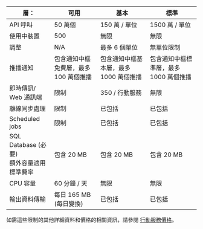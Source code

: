 
| 層： | 可用 | 基本 | 標準 |
| --- | --- | --- | --- |
| API 呼叫 |50 萬個 |150 萬 / 單位 |1500 萬 / 單位 |
| 使用中裝置 |500 |無限 |無限 |
| 調整 |N/A |最多 6 個單位 |無單位限制 |
| 推播通知 |包含通知中樞免費層，最多 100 萬個推播 |包含通知中樞基本層，最多 1000 萬個推播 |包含通知中樞標準層，最多 1000 萬個推播 |
| 即時傳訊/<br/>Web 通訊端 |限制 |350 / 行動服務 |無限 |
| 離線同步處理 |限制 |已包括 |已包括 |
| Scheduled jobs |限制 |已包括 |已包括 |
| SQL Database (必要)  <br/>額外容量適用標準費率 |包含 20 MB |包含 20 MB |包含 20 MB |
| CPU 容量 |60 分鐘 / 天 |無限 |無限 |
| 輸出資料傳輸 |每日 165 MB (每日變換) |已包括 |已包括 |

如需這些限制的其他詳細資料和價格的相關資訊，請參閱 [行動服務價格](https://azure.microsoft.com/pricing/details/mobile-services/)。 

